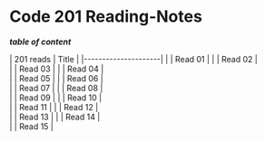 # Code 201 Reading-Notes


__*table of content*__

| 201 reads | Title   |
|---------------------|
|           | Read 01 |
|           | Read 02 |          
|           | Read 03 |
|           | Read 04 |          
|           | Read 05 |
|           | Read 06 |          
|           | Read 07 |
|           | Read 08 |           
|           | Read 09 |
|           | Read 10 |          
|           | Read 11 |
|           | Read 12 |         
|           | Read 13 |
|           | Read 14 |         
|           | Read 15 |
